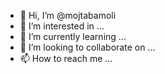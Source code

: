 - 👋 Hi, I’m @mojtabamoli
- 👀 I’m interested in ...
- 🌱 I’m currently learning ...
- 💞️ I’m looking to collaborate on ...
- 📫 How to reach me ...

<!---
mojtabamoli/mojtabamoli is a ✨ special ✨ repository because its `README.md` (this file) appears on your GitHub profile.
You can click the Preview link to take a look at your changes.
--->

